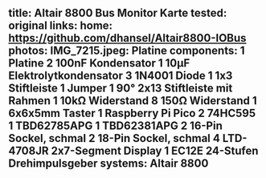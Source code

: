 title: Altair 8800 Bus Monitor Karte
tested: original
links:
    home: https://github.com/dhansel/Altair8800-IOBus
photos:
    IMG_7215.jpeg: Platine
components:
    1 Platine
    2 100nF Kondensator
    1 10µF Elektrolytkondensator
    3 1N4001 Diode
    1 1x3 Stiftleiste
    1 Jumper
    1 90° 2x13 Stiftleiste mit Rahmen
    1 10kΩ Widerstand
    8 150Ω Widerstand
    1 6x6x5mm Taster
    1 Raspberry Pi Pico
    2 74HC595
    1 TBD62785APG
    1 TBD62381APG
    2 16-Pin Sockel, schmal
    2 18-Pin Sockel, schmal
    4 LTD-4708JR 2x7-Segment Display
    1 EC12E 24-Stufen Drehimpulsgeber
systems:
    Altair 8800
---

